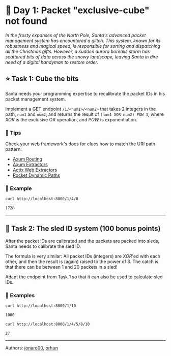 # 🎄 Day 1: Packet "exclusive-cube" not found

*In the frosty expanses of the North Pole, Santa's advanced packet management system has encountered a glitch. This system, known for its robustness and magical speed, is responsible for sorting and dispatching all the Christmas gifts. However, a sudden aurora borealis storm has scattered bits of data across the snowy landscape, leaving Santa in dire need of a digital handyman to restore order.*

## ⭐ Task 1: Cube the bits

Santa needs your programming expertise to recalibrate the packet IDs in his packet management system.

Implement a GET endpoint `/1/<num1>/<num2>` that takes 2 integers in the path, `num1` and `num2`, and returns the result of `(num1 XOR num2) POW 3`, where *XOR* is the exclusive OR operation, and *POW* is exponentiation.

### 🔔 Tips

Check your web framework's docs for clues how to match the URI path pattern:

- [Axum Routing](https://docs.rs/axum/latest/axum/#routing)
- [Axum Extractors](https://docs.rs/axum/latest/axum/extract/index.html)
- [Actix Web Extractors](https://actix.rs/docs/extractors)
- [Rocket Dynamic Paths](https://rocket.rs/v0.5/guide/requests/#dynamic-paths)

### 💠 Example

```bash
curl http://localhost:8000/1/4/8

1728
```

---

## 🎁 Task 2: The sled ID system (100 bonus points)

After the packet IDs are calibrated and the packets are packed into sleds,
Santa needs to calibrate the sled ID.

The formula is very similar: All packet IDs (integers) are *XOR*'ed with each other, and then the result is (again) raised to the power of 3. The catch is that there can be between 1 and 20 packets in a sled!

Adapt the endpoint from Task 1 so that it can also be used to calculate sled IDs.

### 💠 Examples

```bash
curl http://localhost:8000/1/10

1000
```

```bash
curl http://localhost:8000/1/4/5/8/10

27
```

---

Authors: [jonaro00](https://github.com/jonaro00), [orhun](https://github.com/orhun)
